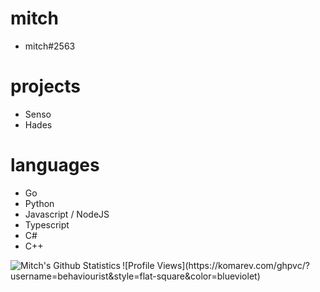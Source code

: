 mitch
===

- mitch#2563

projects
===

- Senso
- Hades

languages
===

- Go
- Python
- Javascript / NodeJS
- Typescript
- C#
- C++

<img align="left" alt="Mitch's Github Statistics" src="https://github-readme-stats.vercel.app/api?username=behaviourist&show_icons=true&theme=dracula&include_all_commits=true" />
![Profile Views](https://komarev.com/ghpvc/?username=behaviourist&style=flat-square&color=blueviolet) <br>
